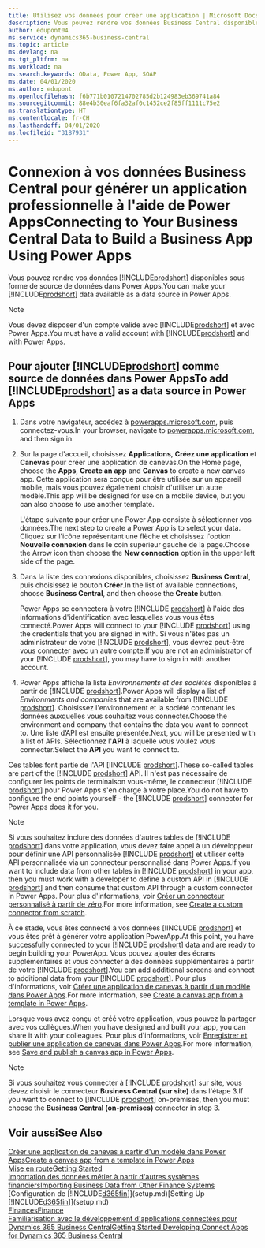 ```yaml
---
title: Utilisez vos données pour créer une application | Microsoft Docs
description: Vous pouvez rendre vos données Business Central disponibles sous forme de source de données et spécifier une URL OData de vos services Web pour générer une application métier à l'aide de Power Apps.
author: edupont04
ms.service: dynamics365-business-central
ms.topic: article
ms.devlang: na
ms.tgt_pltfrm: na
ms.workload: na
ms.search.keywords: OData, Power App, SOAP
ms.date: 04/01/2020
ms.author: edupont
ms.openlocfilehash: f6b771b0107214702785d2b124983eb369741a84
ms.sourcegitcommit: 88e4b30eaf6fa32af0c1452ce2f85ff1111c75e2
ms.translationtype: HT
ms.contentlocale: fr-CH
ms.lasthandoff: 04/01/2020
ms.locfileid: "3187931"
---
```

# <a name="connecting-to-your-business-central-data-to-build-a-business-app-using-power-apps"></a><span data-ttu-id="d42e5-103">Connexion à vos données Business Central pour générer un application professionnelle à l'aide de Power Apps</span><span class="sxs-lookup"><span data-stu-id="d42e5-103">Connecting to Your Business Central Data to Build a Business App Using Power Apps</span></span>

<span data-ttu-id="d42e5-104">Vous pouvez rendre vos données [!INCLUDE[prodshort](includes/prodshort.md)] disponibles sous forme de source de données dans Power Apps.</span><span class="sxs-lookup"><span data-stu-id="d42e5-104">You can make your [!INCLUDE[prodshort](includes/prodshort.md)] data available as a data source in Power Apps.</span></span>  

> [!NOTE]  
> <span data-ttu-id="d42e5-105">Vous devez disposer d'un compte valide avec [!INCLUDE[prodshort](includes/prodshort.md)] et avec Power Apps.</span><span class="sxs-lookup"><span data-stu-id="d42e5-105">You must have a valid account with [!INCLUDE[prodshort](includes/prodshort.md)] and with Power Apps.</span></span>  

## <a name="to-add-prodshort-as-a-data-source-in-power-apps"></a><span data-ttu-id="d42e5-106">Pour ajouter [!INCLUDE[prodshort](includes/prodshort.md)] comme source de données dans Power Apps</span><span class="sxs-lookup"><span data-stu-id="d42e5-106">To add [!INCLUDE[prodshort](includes/prodshort.md)] as a data source in Power Apps</span></span>

1. <span data-ttu-id="d42e5-107">Dans votre navigateur, accédez à [powerapps.microsoft.com](https://powerapps.microsoft.com/), puis connectez-vous.</span><span class="sxs-lookup"><span data-stu-id="d42e5-107">In your browser, navigate to [powerapps.microsoft.com](https://powerapps.microsoft.com/), and then sign in.</span></span>
2. <span data-ttu-id="d42e5-108">Sur la page d'accueil, choisissez **Applications**, **Créez une application** et **Canevas** pour créer une application de canevas.</span><span class="sxs-lookup"><span data-stu-id="d42e5-108">On the Home page, choose the **Apps**, **Create an app** and **Canvas** to create a new canvas app.</span></span> <span data-ttu-id="d42e5-109">Cette application sera conçue pour être utilisée sur un appareil mobile, mais vous pouvez également choisir d'utiliser un autre modèle.</span><span class="sxs-lookup"><span data-stu-id="d42e5-109">This app will be designed for use on a mobile device, but you can also choose to use another template.</span></span>

    <span data-ttu-id="d42e5-110">L'étape suivante pour créer une Power App consiste à sélectionner vos données.</span><span class="sxs-lookup"><span data-stu-id="d42e5-110">The next step to create a Power App is to select your data.</span></span> <span data-ttu-id="d42e5-111">Cliquez sur l'icône représentant une flèche et choisissez l'option **Nouvelle connexion** dans le coin supérieur gauche de la page.</span><span class="sxs-lookup"><span data-stu-id="d42e5-111">Choose the Arrow icon then choose the **New connection** option in the upper left side of the page.</span></span>
3. <span data-ttu-id="d42e5-112">Dans la liste des connexions disponibles, choisissez **Business Central**, puis choisissez le bouton **Créer**.</span><span class="sxs-lookup"><span data-stu-id="d42e5-112">In the list of available connections, choose **Business Central**, and then choose the **Create** button.</span></span>

    <span data-ttu-id="d42e5-113">Power Apps se connectera à votre [!INCLUDE [prodshort](includes/prodshort.md)] à l'aide des informations d'identification avec lesquelles vous vous êtes connecté.</span><span class="sxs-lookup"><span data-stu-id="d42e5-113">Power Apps will connect to your [!INCLUDE [prodshort](includes/prodshort.md)] using the credentials that you are signed in with.</span></span> <span data-ttu-id="d42e5-114">Si vous n'êtes pas un administrateur de votre [!INCLUDE [prodshort](includes/prodshort.md)], vous devrez peut-être vous connecter avec un autre compte.</span><span class="sxs-lookup"><span data-stu-id="d42e5-114">If you are not an administrator of your [!INCLUDE [prodshort](includes/prodshort.md)], you may have to sign in with another account.</span></span>  

4. <span data-ttu-id="d42e5-115">Power Apps affiche la liste *Environnements et des sociétés* disponibles à partir de [!INCLUDE [prodshort](includes/prodshort.md)].</span><span class="sxs-lookup"><span data-stu-id="d42e5-115">Power Apps will display a list of *Environments and companies* that are available from [!INCLUDE [prodshort](includes/prodshort.md)].</span></span> <span data-ttu-id="d42e5-116">Choisissez l'environnement et la société contenant les données auxquelles vous souhaitez vous connecter.</span><span class="sxs-lookup"><span data-stu-id="d42e5-116">Choose the environment and company that contains the data you want to connect to.</span></span> <span data-ttu-id="d42e5-117">Une liste d’API est ensuite présentée.</span><span class="sxs-lookup"><span data-stu-id="d42e5-117">Next, you will be presented with a list of APIs.</span></span> <span data-ttu-id="d42e5-118">Sélectionnez l'**API** à laquelle vous voulez vous connecter.</span><span class="sxs-lookup"><span data-stu-id="d42e5-118">Select the **API** you want to connect to.</span></span>

<span data-ttu-id="d42e5-119">Ces tables font partie de l'API [!INCLUDE [prodshort](includes/prodshort.md)].</span><span class="sxs-lookup"><span data-stu-id="d42e5-119">These so-called tables are part of the [!INCLUDE [prodshort](includes/prodshort.md)] API.</span></span> <span data-ttu-id="d42e5-120">Il n'est pas nécessaire de configurer les points de terminaison vous-même, le connecteur [!INCLUDE [prodshort](includes/prodshort.md)] pour Power Apps s'en charge à votre place.</span><span class="sxs-lookup"><span data-stu-id="d42e5-120">You do not have to configure the end points yourself - the [!INCLUDE [prodshort](includes/prodshort.md)] connector for Power Apps does it for you.</span></span>  

> [!NOTE]
> <span data-ttu-id="d42e5-121">Si vous souhaitez inclure des données d'autres tables de [!INCLUDE [prodshort](includes/prodshort.md)] dans votre application, vous devez faire appel à un développeur pour définir une API personnalisée [!INCLUDE [prodshort](includes/prodshort.md)] et utiliser cette API personnalisée via un connecteur personnalisé dans Power Apps.</span><span class="sxs-lookup"><span data-stu-id="d42e5-121">If you want to include data from other tables in [!INCLUDE [prodshort](includes/prodshort.md)] in your app, then you must work with a developer to define a custom API in [!INCLUDE [prodshort](includes/prodshort.md)] and then consume that custom API through a custom connector in Power Apps.</span></span> <span data-ttu-id="d42e5-122">Pour plus d'informations, voir [Créer un connecteur personnalisé à partir de zéro](/connectors/custom-connectors/define-blank).</span><span class="sxs-lookup"><span data-stu-id="d42e5-122">For more information, see [Create a custom connector from scratch](/connectors/custom-connectors/define-blank).</span></span>  

<span data-ttu-id="d42e5-123">À ce stade, vous êtes connecté à vos données [!INCLUDE [prodshort](includes/prodshort.md)] et vous êtes prêt à générer votre application PowerApp.</span><span class="sxs-lookup"><span data-stu-id="d42e5-123">At this point, you have successfully connected to your [!INCLUDE [prodshort](includes/prodshort.md)] data and are ready to begin building your PowerApp.</span></span> <span data-ttu-id="d42e5-124">Vous pouvez ajouter des écrans supplémentaires et vous connecter à des données supplémentaires à partir de votre [!INCLUDE [prodshort](includes/prodshort.md)].</span><span class="sxs-lookup"><span data-stu-id="d42e5-124">You can add additional screens and connect to additional data from your [!INCLUDE [prodshort](includes/prodshort.md)].</span></span> <span data-ttu-id="d42e5-125">Pour plus d'informations, voir [Créer une application de canevas à partir d'un modèle dans Power Apps](/powerapps/maker/canvas-apps/get-started-test-drive).</span><span class="sxs-lookup"><span data-stu-id="d42e5-125">For more information, see [Create a canvas app from a template in Power Apps](/powerapps/maker/canvas-apps/get-started-test-drive).</span></span>  

<span data-ttu-id="d42e5-126">Lorsque vous avez conçu et créé votre application, vous pouvez la partager avec vos collègues.</span><span class="sxs-lookup"><span data-stu-id="d42e5-126">When you have designed and built your app, you can share it with your colleagues.</span></span> <span data-ttu-id="d42e5-127">Pour plus d'informations, voir [Enregistrer et publier une application de canevas dans Power Apps](/powerapps/maker/canvas-apps/save-publish-app).</span><span class="sxs-lookup"><span data-stu-id="d42e5-127">For more information, see [Save and publish a canvas app in Power Apps](/powerapps/maker/canvas-apps/save-publish-app).</span></span>  

> [!NOTE]
> <span data-ttu-id="d42e5-128">Si vous souhaitez vous connecter à [!INCLUDE [prodshort](includes/prodshort.md)] sur site, vous devez choisir le connecteur **Business Central (sur site)** dans l'étape 3.</span><span class="sxs-lookup"><span data-stu-id="d42e5-128">If you want to connect to [!INCLUDE [prodshort](includes/prodshort.md)] on-premises, then you must choose the **Business Central (on-premises)** connector in step 3.</span></span>  

## <a name="see-also"></a><span data-ttu-id="d42e5-129">Voir aussi</span><span class="sxs-lookup"><span data-stu-id="d42e5-129">See Also</span></span>

[<span data-ttu-id="d42e5-130">Créer une application de canevas à partir d'un modèle dans Power Apps</span><span class="sxs-lookup"><span data-stu-id="d42e5-130">Create a canvas app from a template in Power Apps</span></span>](/powerapps/maker/canvas-apps/get-started-test-drive)  
[<span data-ttu-id="d42e5-131">Mise en route</span><span class="sxs-lookup"><span data-stu-id="d42e5-131">Getting Started</span></span>](product-get-started.md)  
[<span data-ttu-id="d42e5-132">Importation des données métier à partir d'autres systèmes financiers</span><span class="sxs-lookup"><span data-stu-id="d42e5-132">Importing Business Data from Other Finance Systems</span></span>](across-import-data-configuration-packages.md)  
<span data-ttu-id="d42e5-133">[Configuration de [!INCLUDE[d365fin](includes/d365fin_md.md)]](setup.md)</span><span class="sxs-lookup"><span data-stu-id="d42e5-133">[Setting Up [!INCLUDE[d365fin](includes/d365fin_md.md)]](setup.md)</span></span>  
[<span data-ttu-id="d42e5-134">Finances</span><span class="sxs-lookup"><span data-stu-id="d42e5-134">Finance</span></span>](finance.md)  
[<span data-ttu-id="d42e5-135">Familiarisation avec le développement d'applications connectées pour Dynamics 365 Business Central</span><span class="sxs-lookup"><span data-stu-id="d42e5-135">Getting Started Developing Connect Apps for Dynamics 365 Business Central</span></span>](/dynamics365/business-central/dev-itpro/developer/devenv-develop-connect-apps)  
